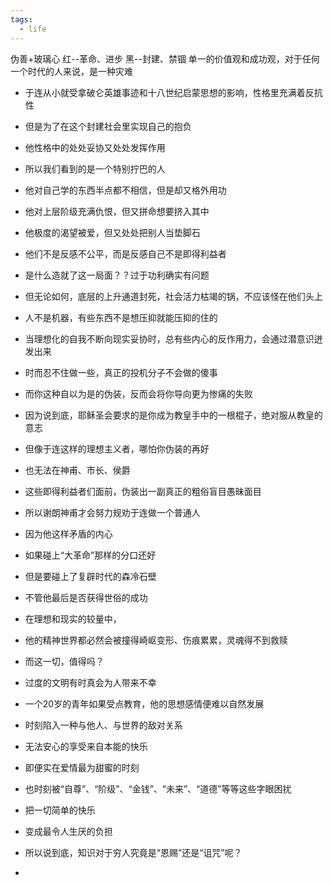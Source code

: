 ```yaml
---
tags:
  - life
---
```

伪善+玻璃心
红--革命、进步
黑--封建、禁锢
单一的价值观和成功观，对于任何一个时代的人来说，是一种灾难
- 于连从小就受拿破仑英雄事迹和十八世纪启蒙思想的影响，性格里充满着反抗性
- 但是为了在这个封建社会里实现自己的抱负
- 他性格中的处处妥协又处处发挥作用
- 所以我们看到的是一个特别拧巴的人
- 他对自己学的东西半点都不相信，但是却又格外用功
- 他对上层阶级充满仇恨，但又拼命想要挤入其中
- 他极度的渴望被爱，但又处处把别人当垫脚石

- 他们不是反感不公平，而是反感自己不是即得利益者
- 是什么造就了这一局面？？过于功利确实有问题
- 但无论如何，底层的上升通道封死，社会活力枯竭的锅，不应该怪在他们头上

- 人不是机器，有些东西不是想压抑就能压抑的住的
- 当理想化的自我不断向现实妥协时，总有些内心的反作用力，会通过潜意识迸发出来
- 时而忍不住做一些，真正的投机分子不会做的傻事
- 而你这种自以为是的伪装，反而会将你导向更为惨痛的失败
- 因为说到底，耶稣圣会要求的是你成为教皇手中的一根棍子，绝对服从教皇的意志
- 但像于连这样的理想主义者，哪怕你伪装的再好
- 也无法在神甫、市长、侯爵
- 这些即得利益者们面前，伪装出一副真正的粗俗盲目愚昧面目
- 所以谢朗神甫才会努力规劝于连做一个普通人
- 因为他这样矛盾的内心
- 如果碰上“大革命”那样的分口还好
- 但是要碰上了复辟时代的森冷石壁
- 不管他最后是否获得世俗的成功
- 在理想和现实的较量中，
- 他的精神世界都必然会被撞得崎岖变形、伤痕累累，灵魂得不到救赎
- 而这一切，值得吗？

- 过度的文明有时真会为人带来不幸
- 一个20岁的青年如果受点教育，他的思想感情便难以自然发展
- 时刻陷入一种与他人、与世界的敌对关系
- 无法安心的享受来自本能的快乐
- 即便实在爱情最为甜蜜的时刻
- 也时刻被“自尊”、“阶级”、“金钱”、“未来”、“道德”等等这些字眼困扰
- 把一切简单的快乐
- 变成最令人生厌的负担
- 所以说到底，知识对于穷人究竟是“恩赐”还是“诅咒”呢？
- 